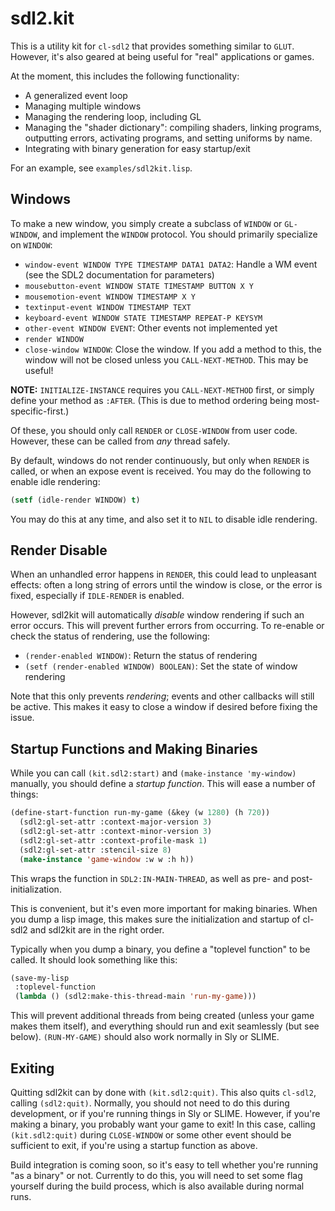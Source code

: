 # sdl2.kit

This is a utility kit for `cl-sdl2` that provides something similar to
`GLUT`.  However, it's also geared at being useful for "real"
applications or games.

At the moment, this includes the following functionality:

* A generalized event loop
* Managing multiple windows
* Managing the rendering loop, including GL
* Managing the "shader dictionary": compiling shaders, linking
  programs, outputting errors, activating programs, and setting
  uniforms by name.
* Integrating with binary generation for easy startup/exit

For an example, see `examples/sdl2kit.lisp`.

## Windows

To make a new window, you simply create a subclass of `WINDOW` or
`GL-WINDOW`, and implement the `WINDOW` protocol.  You should
primarily specialize on `WINDOW`:

* `window-event WINDOW TYPE TIMESTAMP DATA1 DATA2`:  Handle a WM event
  (see the SDL2 documentation for parameters)
* `mousebutton-event WINDOW STATE TIMESTAMP BUTTON X Y`
* `mousemotion-event WINDOW TIMESTAMP X Y`
* `textinput-event WINDOW TIMESTAMP TEXT`
* `keyboard-event WINDOW STATE TIMESTAMP REPEAT-P KEYSYM`
* `other-event WINDOW EVENT`: Other events not implemented yet
* `render WINDOW`
* `close-window WINDOW`:  Close the window.  If you add a method to this, the window will not be closed unless you `CALL-NEXT-METHOD`.  This may be useful!

**NOTE:** `INITIALIZE-INSTANCE` requires you `CALL-NEXT-METHOD` first,
or simply define your method as `:AFTER`.  (This is due to method ordering being most-specific-first.)

Of these, you should only call `RENDER` or `CLOSE-WINDOW` from user
code.  However, these can be called from *any* thread safely.

By default, windows do not render continuously, but only when `RENDER`
is called, or when an expose event is received.  You may do the
following to enable idle rendering:

```lisp
(setf (idle-render WINDOW) t)
```

You may do this at any time, and also set it to `NIL` to disable idle
rendering.

## Render Disable

When an unhandled error happens in `RENDER`, this could lead to
unpleasant effects: often a long string of errors until the window is
close, or the error is fixed, especially if `IDLE-RENDER` is enabled.

However, sdl2kit will automatically *disable* window rendering if such
an error occurs.  This will prevent further errors from occurring.
To re-enable or check the status of rendering, use the following:

* `(render-enabled WINDOW)`: Return the status of rendering
* `(setf (render-enabled WINDOW) BOOLEAN)`: Set the state of window rendering

Note that this only prevents *rendering*; events and other callbacks
will still be active.  This makes it easy to close a window if desired
before fixing the issue.

## Startup Functions and Making Binaries

While you can call `(kit.sdl2:start)` and `(make-instance 'my-window)`
manually, you should define a *startup function*.  This will ease a
number of things:

```lisp
(define-start-function run-my-game (&key (w 1280) (h 720))
  (sdl2:gl-set-attr :context-major-version 3)
  (sdl2:gl-set-attr :context-minor-version 3)
  (sdl2:gl-set-attr :context-profile-mask 1)
  (sdl2:gl-set-attr :stencil-size 8)
  (make-instance 'game-window :w w :h h))
```

This wraps the function in `SDL2:IN-MAIN-THREAD`, as well as pre- and
post-initialization.

This is convenient, but it's even more important for making binaries.
When you dump a lisp image, this makes sure the initialization and
startup of cl-sdl2 and sdl2kit are in the right order.

Typically when you dump a binary, you define a "toplevel function" to
be called.  It should look something like this:

```lisp
(save-my-lisp
 :toplevel-function
 (lambda () (sdl2:make-this-thread-main 'run-my-game)))
 ```

This will prevent additional threads from being created (unless your
game makes them itself), and everything should run and exit seamlessly
(but see below).  `(RUN-MY-GAME)` should also work normally in Sly or
SLIME.

## Exiting

Quitting sdl2kit can by done with `(kit.sdl2:quit)`.  This also quits
`cl-sdl2`, calling `(sdl2:quit)`.  Normally, you should not need to do
this during development, or if you're running things in Sly or SLIME.
However, if you're making a binary, you probably want your game to
exit!  In this case, calling `(kit.sdl2:quit)` during `CLOSE-WINDOW`
or some other event should be sufficient to exit, if you're using a
startup function as above.

Build integration is coming soon, so it's easy to tell whether you're
running "as a binary" or not.  Currently to do this, you will need to
set some flag yourself during the build process, which is also
available during normal runs.
